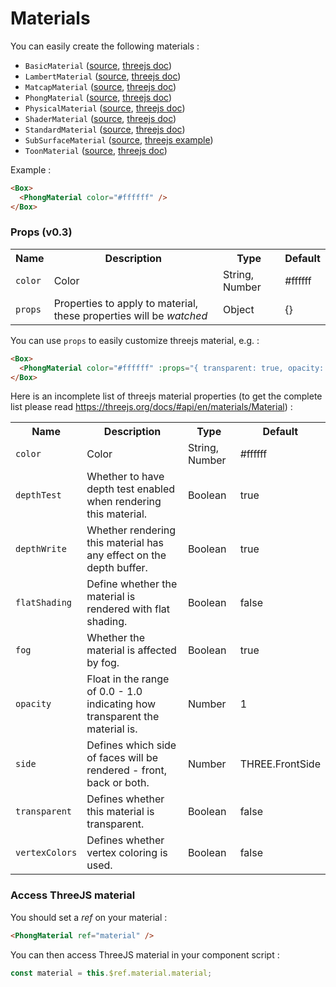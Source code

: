 # Materials

You can easily create the following materials :

- `BasicMaterial` ([source](https://github.com/troisjs/trois/blob/master/src/materials/BasicMaterial.ts), [threejs doc](https://threejs.org/docs/index.html#api/en/materials/MeshBasicMaterial))
- `LambertMaterial` ([source](https://github.com/troisjs/trois/blob/master/src/materials/LambertMaterial.ts), [threejs doc](https://threejs.org/docs/index.html#api/en/materials/MeshLambertMaterial))
- `MatcapMaterial` ([source](https://github.com/troisjs/trois/blob/master/src/materials/MatcapMaterial.ts), [threejs doc](https://threejs.org/docs/index.html#api/en/materials/MeshMatcapMaterial))
- `PhongMaterial` ([source](https://github.com/troisjs/trois/blob/master/src/materials/PhongMaterial.ts), [threejs doc](https://threejs.org/docs/index.html#api/en/materials/MeshPhongMaterial))
- `PhysicalMaterial` ([source](https://github.com/troisjs/trois/blob/master/src/materials/PhysicalMaterial.ts), [threejs doc](https://threejs.org/docs/index.html#api/en/materials/MeshPhysicalMaterial))
- `ShaderMaterial` ([source](https://github.com/troisjs/trois/blob/master/src/materials/ShaderMaterial.ts), [threejs doc](https://threejs.org/docs/index.html#api/en/materials/ShaderMaterial))
- `StandardMaterial` ([source](https://github.com/troisjs/trois/blob/master/src/materials/StandardMaterial.ts), [threejs doc](https://threejs.org/docs/index.html#api/en/materials/MeshStandardMaterial))
- `SubSurfaceMaterial` ([source](https://github.com/troisjs/trois/blob/master/src/materials/SubSurfaceMaterial.ts), [threejs example](https://github.com/mrdoob/three.js/blob/master/examples/webgl_materials_subsurface_scattering.html))
- `ToonMaterial` ([source](https://github.com/troisjs/trois/blob/master/src/materials/ToonMaterial.ts), [threejs doc](https://threejs.org/docs/index.html#api/en/materials/MeshToonMaterial))

Example :

```html
<Box>
  <PhongMaterial color="#ffffff" />
</Box>
```

### Props (v0.3)

<table>
<tbody>
  <tr>
    <th>Name</th>
    <th>Description</th>
    <th>Type</th>
    <th>Default</th>
  </tr>
  <tr><td><code>color</code></td><td>Color</td><td>String, Number</td><td>#ffffff</td></tr>
  <tr><td><code>props</code></td><td>Properties to apply to material, these properties will be <em>watched</em></td><td>Object</td><td>{}</td></tr>
</tbody>
</table>

You can use `props` to easily customize threejs material, e.g. :

```html
<Box>
  <PhongMaterial color="#ffffff" :props="{ transparent: true, opacity: 0.5 }" />
</Box>
```

Here is an incomplete list of threejs material properties (to get the complete list please read https://threejs.org/docs/#api/en/materials/Material) :

<table>
<tbody>
  <tr>
    <th>Name</th>
    <th>Description</th>
    <th>Type</th>
    <th>Default</th>
  </tr>
  <tr><td><code>color</code></td><td>Color</td><td>String, Number</td><td>#ffffff</td></tr>
  <tr><td><code>depthTest</code></td><td>Whether to have depth test enabled when rendering this material.</td><td>Boolean</td><td>true</td></tr>
  <tr><td><code>depthWrite</code></td><td>Whether rendering this material has any effect on the depth buffer.</td><td>Boolean</td><td>true</td></tr>
  <tr><td><code>flatShading</code></td><td>Define whether the material is rendered with flat shading.</td><td>Boolean</td><td>false</td></tr>
  <tr><td><code>fog</code></td><td>Whether the material is affected by fog.</td><td>Boolean</td><td>true</td></tr>
  <tr><td><code>opacity</code></td><td>Float in the range of 0.0 - 1.0 indicating how transparent the material is.</td><td>Number</td><td>1</td></tr>
  <tr><td><code>side</code></td><td>Defines which side of faces will be rendered - front, back or both.</td><td>Number</td><td>THREE.FrontSide</td></tr>
  <tr><td><code>transparent</code></td><td>Defines whether this material is transparent.</td><td>Boolean</td><td>false</td></tr>
  <tr><td><code>vertexColors</code></td><td>Defines whether vertex coloring is used.</td><td>Boolean</td><td>false</td></tr>
</tbody>
</table>

### Access ThreeJS material

You should set a *ref* on your material :

```html
<PhongMaterial ref="material" />
```

You can then access ThreeJS material in your component script :

```js
const material = this.$ref.material.material;
```
